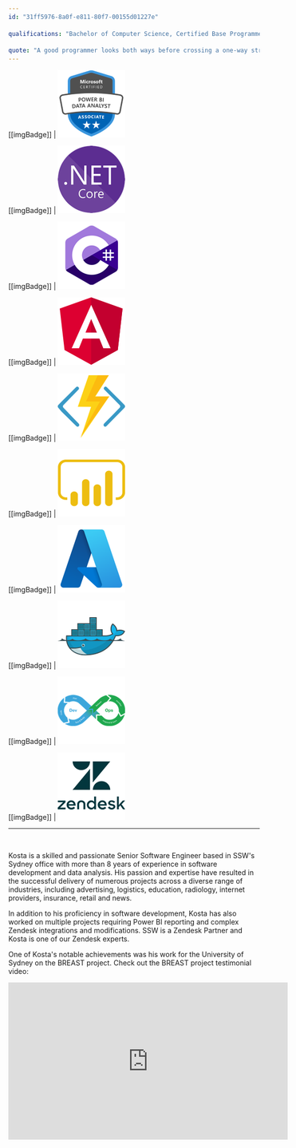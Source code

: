 ```yaml
---
id: "31ff5976-8a0f-e811-80f7-00155d01227e"

qualifications: "Bachelor of Computer Science, Certified Base Programmer for SAS 9"

quote: "A good programmer looks both ways before crossing a one-way street"
---
```


[[imgBadge]]
| ![microsoft-power-bi-data-analyst-associate.png](../badges/Certification-microsoft-power-bi-data-analyst-associate.png)

[[imgBadge]]
| ![dotnetcore.png](../badges/Developer-dotnet-core.png)

[[imgBadge]]
| ![c-sharp.png](../badges/Developer-c-sharp.png)

[[imgBadge]]
| ![angular.png](../badges/Developer-angular.png)

[[imgBadge]]
| ![function.png](../badges/Developer-azure-function.png)

[[imgBadge]]
| ![powerbi.png](../badges/Business-microsoft-dynamics-powerbi.png)

[[imgBadge]]
| ![azure.png](../badges/Business-microsoft-azure.png)

[[imgBadge]]
| ![docker.png](../badges/Developer-docker.png)

[[imgBadge]]
| ![devops.png](../badges/Developer-devops.png)

[[imgBadge]]
| ![zendesk.png](../badges/Business-zendesk.png)

---

<br/>

Kosta is a skilled and passionate Senior Software Engineer based in SSW's Sydney office with more than 8 years of experience in software development and data analysis. His passion and expertise have resulted in the successful delivery of numerous projects across a diverse range of industries, including advertising, logistics, education, radiology, internet providers, insurance, retail and news.

In addition to his proficiency in software development, Kosta has also worked on multiple projects requiring Power BI reporting and complex Zendesk integrations and modifications. SSW is a Zendesk Partner and Kosta is one of our Zendesk experts.

One of Kosta's notable achievements was his work for the University of Sydney on the BREAST project. Check out the BREAST project testimonial video:

<iframe width="560" height="315" src="https://www.youtube.com/embed/rf7zzTMeTf4" frameborder="0"></iframe>